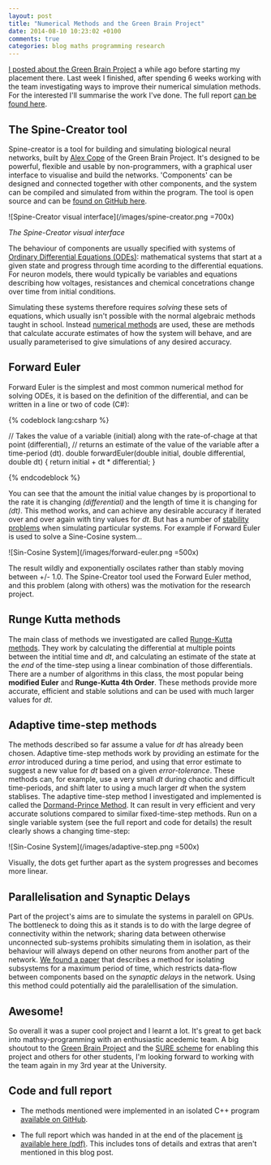 ```yaml
---
layout: post
title: "Numerical Methods and the Green Brain Project"
date: 2014-08-10 10:23:02 +0100
comments: true
categories: blog maths programming research
---
```


[I posted about the Green Brain Project](/writing/i-for-one-welcome-our-new-insect-overlords/) a while ago before starting my placement there. Last week I finished, after spending 6 weeks working with the team investigating ways to improve their numerical simulation methods. For the interested I'll summarise the work I've done. The full report [can be found here](/docs/improving-simulation-methods.pdf).

## The Spine-Creator tool

Spine-creator is a tool for building and simulating biological neural networks, built by [Alex Cope](http://www.alexcope.co.uk/) of the Green Brain Project. It's designed to be powerful, flexible and usable by non-programmers, with a graphical user interface to visualise and build the networks. 'Components' can be designed and connected together with other components, and the system can be compiled and simulated from within the program. The tool is open source and can be [found on GitHub here](https://github.com/SpineML/SpineML_2_BRAHMS).

![Spine-Creator visual interface](/images/spine-creator.png =700x)

*The Spine-Creator visual interface*

The behaviour of components are usually specified with systems of [Ordinary Differential Equations (ODEs)](http://en.wikipedia.org/wiki/Ordinary_differential_equation): mathematical systems that start at a given state and progress through time acording to the differential equations. For neuron models, there would typically be variables and equations describing how voltages, resistances and chemical concetrations change over time from initial conditions.

Simulating these systems therefore requires *solving* these sets of equations, which usually isn't possible with the normal algebraic methods taught in school. Instead [numerical methods](http://en.wikipedia.org/wiki/Numerical_methods_for_ordinary_differential_equations) are used, these are methods that calculate accurate estimates of how the system will behave, and are usually parameterised to give simulations of any desired accuracy.

## Forward Euler

Forward Euler is the simplest and most common numerical method for solving ODEs, it is based on the definition of the differential, and can be written in a line or two of code (C#):


{% codeblock lang:csharp %}

// Takes the value of a variable (initial) along with the rate-of-chage at that point (differential),
// returns an estimate of the value of the variable after a time-period (dt).
double forwardEuler(double initial, double differential, double dt) {
	return initial + dt * differential;
}

{% endcodeblock %}

You can see that the amount the initial value changes by is proportional to the rate it is changing *(differential)* and the length of time it is changing for *(dt)*. This method works, and can achieve any desirable accuracy if iterated over and over again with tiny values for *dt*. But has a number of [stability problems](http://en.wikipedia.org/wiki/Numerical_stability) when simulating particular systems. For example if Forward Euler is used to solve a Sine-Cosine system...

![Sin-Cosine System](/images/forward-euler.png =500x)

The result wildly and exponentially oscilates rather than stably moving between +/- 1.0. The Spine-Creator tool used the Forward Euler method, and this problem (along with others) was the motivation for the research project.

## Runge Kutta methods

The main class of methods we investigated are called [Runge-Kutta methods](http://en.wikipedia.org/wiki/Runge%E2%80%93Kutta_methods). They work by calculating the differential at multiple points between the intitial time and *dt*, and calculating an estimate of the state at the *end* of the time-step using a linear combination of those differentials. There are a number of algorithms in this class, the most popular being **modified Euler** and **Runge-Kutta 4th Order**. These methods provide more accurate, efficient and stable solutions and can be used with much larger values for *dt*.

## Adaptive time-step methods

The methods described so far assume a value for *dt* has already been chosen. Adaptive time-step methods work by providing an estimate for the *error* introduced during a time period, and using that error estimate to suggest a new value for *dt* based on a given *error-tolerance*. These methods can, for example, use a very small *dt* during chaotic and difficult time-periods, and shift later to using a much larger *dt* when the system stablises. The adaptive time-step method I investigated and implemented is called the [Dormand-Prince Method](http://en.wikipedia.org/wiki/Dormand%E2%80%93Prince_method). It can result in very efficient and very accurate solutions compared to similar fixed-time-step methods. Run on a single variable system (see the full report and code for details) the result clearly shows a changing time-step:

![Sin-Cosine System](/images/adaptive-step.png =500x)

Visually, the dots get further apart as the system progresses and becomes more linear.

## Parallelisation and Synaptic Delays

Part of the project's aims are to simulate the systems in paralell on GPUs. The bottleneck to doing this as it stands is to do with the large degree of connectivity within the network; sharing data between otherwise unconnected sub-systems prohibits simulating them in isolation, as their behaviour will always depend on other neurons from another part of the network. [We found a paper](http://material.brainworks.uni-freiburg.de/publications-brainworks/2007/journal%20papers/Morrison-neco-07_47.pdf) that describes a method for isolating subsystems for a maximum period of time, which restricts data-flow between components based on the *synaptic delays* in the network. Using this method could potentially aid the paralellisation of the simulation.

## Awesome!

So overall it was a super cool project and I learnt a lot. It's great to get back into mathsy-programming with an enthusiastic acedemic team. A big shoutout to the [Green Brain Project](http://greenbrain.group.shef.ac.uk/) and the [SURE scheme](http://www.shef.ac.uk/sure) for enabling this project and others for other students, I'm looking forward to working with the team again in my 3rd year at the University.

## Code and full report

 - The methods mentioned were implemented in an isolated C++ program [available on GitHub](https://github.com/georgepowell/numerical-methods).
 
 - The full report which was handed in at the end of the placement [is available here (pdf)](/docs/improving-simulation-methods.pdf). This includes tons of details and extras that aren't mentioned in this blog post.

